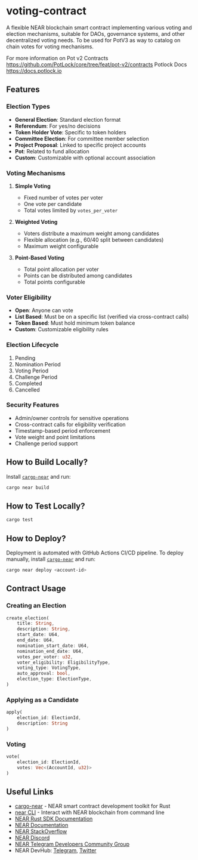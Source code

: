 # voting-contract

A flexible NEAR blockchain smart contract implementing various voting and election mechanisms, suitable for DAOs, governance systems, and other decentralized voting needs. To be used for PotV3 as way to catalog on chain votes for voting mechanisms. 

For more information on Pot v2 Contracts https://github.com/PotLock/core/tree/feat/pot-v2/contracts
Potlock Docs https://docs.potlock.io

## Features

### Election Types
- **General Election**: Standard election format
- **Referendum**: For yes/no decisions
- **Token Holder Vote**: Specific to token holders
- **Committee Election**: For committee member selection
- **Project Proposal**: Linked to specific project accounts
- **Pot**: Related to fund allocation
- **Custom**: Customizable with optional account association

### Voting Mechanisms
1. **Simple Voting**
   - Fixed number of votes per voter
   - One vote per candidate
   - Total votes limited by `votes_per_voter`

2. **Weighted Voting**
   - Voters distribute a maximum weight among candidates
   - Flexible allocation (e.g., 60/40 split between candidates)
   - Maximum weight configurable

3. **Point-Based Voting**
   - Total point allocation per voter
   - Points can be distributed among candidates
   - Total points configurable

### Voter Eligibility
- **Open**: Anyone can vote
- **List Based**: Must be on a specific list (verified via cross-contract calls)
- **Token Based**: Must hold minimum token balance
- **Custom**: Customizable eligibility rules

### Election Lifecycle
1. Pending
2. Nomination Period
3. Voting Period
4. Challenge Period
5. Completed
6. Cancelled

### Security Features
- Admin/owner controls for sensitive operations
- Cross-contract calls for eligibility verification
- Timestamp-based period enforcement
- Vote weight and point limitations
- Challenge period support

## How to Build Locally?

Install [`cargo-near`](https://github.com/near/cargo-near) and run:

```bash
cargo near build
```

## How to Test Locally?

```bash
cargo test
```

## How to Deploy?

Deployment is automated with GitHub Actions CI/CD pipeline.
To deploy manually, install [`cargo-near`](https://github.com/near/cargo-near) and run:

```bash
cargo near deploy <account-id>
```

## Contract Usage

### Creating an Election
```rust
create_election(
    title: String,
    description: String,
    start_date: U64,
    end_date: U64,
    nomination_start_date: U64,
    nomination_end_date: U64,
    votes_per_voter: u32,
    voter_eligibility: EligibilityType,
    voting_type: VotingType,
    auto_approval: bool,
    election_type: ElectionType,
)
```

### Applying as a Candidate
```rust
apply(
    election_id: ElectionId,
    description: String
)
```

### Voting
```rust
vote(
    election_id: ElectionId,
    votes: Vec<(AccountId, u32)>
)
```

## Useful Links

- [cargo-near](https://github.com/near/cargo-near) - NEAR smart contract development toolkit for Rust
- [near CLI](https://near.cli.rs) - Interact with NEAR blockchain from command line
- [NEAR Rust SDK Documentation](https://docs.near.org/sdk/rust/introduction)
- [NEAR Documentation](https://docs.near.org)
- [NEAR StackOverflow](https://stackoverflow.com/questions/tagged/nearprotocol)
- [NEAR Discord](https://near.chat)
- [NEAR Telegram Developers Community Group](https://t.me/neardev)
- NEAR DevHub: [Telegram](https://t.me/neardevhub), [Twitter](https://twitter.com/neardevhub)
